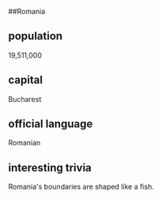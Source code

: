 ##Romania
## population
19,511,000

## capital
Bucharest
 
## official language
Romanian

## interesting trivia
Romania's boundaries are shaped like a fish.


